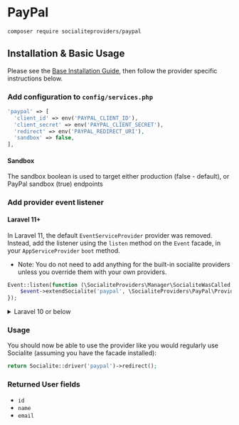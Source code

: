 # PayPal

```bash
composer require socialiteproviders/paypal
```

## Installation & Basic Usage

Please see the [Base Installation Guide](https://socialiteproviders.com/usage/), then follow the provider specific instructions below.

### Add configuration to `config/services.php`

```php
'paypal' => [    
  'client_id' => env('PAYPAL_CLIENT_ID'),  
  'client_secret' => env('PAYPAL_CLIENT_SECRET'),  
  'redirect' => env('PAYPAL_REDIRECT_URI'),
  'sandbox' => false,
],
```

#### Sandbox
The sandbox boolean is used to target either production (false - default), or PayPal sandbox (true) endpoints

### Add provider event listener

#### Laravel 11+

In Laravel 11, the default `EventServiceProvider` provider was removed. Instead, add the listener using the `listen` method on the `Event` facade, in your `AppServiceProvider` `boot` method.

* Note: You do not need to add anything for the built-in socialite providers unless you override them with your own providers.

```php
Event::listen(function (\SocialiteProviders\Manager\SocialiteWasCalled $event) {
    $event->extendSocialite('paypal', \SocialiteProviders\PayPal\Provider::class);
});
```
<details>
<summary>
Laravel 10 or below
</summary>
Configure the package's listener to listen for `SocialiteWasCalled` events.

Add the event to your `listen[]` array in `app/Providers/EventServiceProvider`. See the [Base Installation Guide](https://socialiteproviders.com/usage/) for detailed instructions.

```php
protected $listen = [
    \SocialiteProviders\Manager\SocialiteWasCalled::class => [
        // ... other providers
        \SocialiteProviders\PayPal\PayPalExtendSocialite::class.'@handle',
    ],
];
```
</details>

### Usage

You should now be able to use the provider like you would regularly use Socialite (assuming you have the facade installed):

```php
return Socialite::driver('paypal')->redirect();
```

### Returned User fields

- ``id``
- ``name``
- ``email``
